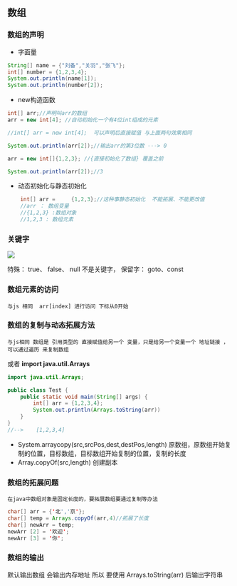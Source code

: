 ## 数组

### 数组的声明

* 字面量
```java
String[] name = {"刘备","关羽","张飞"};
int[] number = {1,2,3,4};
System.out.println(name[1]);
System.out.println(number[2]);
```

* new构造函数

```java
int[] arr;//声明叫arr的数组
arr = new int[4]; //自动初始化一个有4位int组成的元素

//int[] arr = new int[4];  可以声明后直接赋值 与上面两句效果相同

System.out.println(arr[2]);//输出arr的第3位数 ---> 0

arr = new int[]{1,2,3}; //{直接初始化了数组} 覆盖之前

System.out.println(arr[2]);//3 
```

* 动态初始化与静态初始化

```java
    int[] arr =     {1,2,3};//这种事静态初始化  不能拓展、不能更改值
    //arr ： 数组变量   
    //{1,2,3} :数组对象
    //1,2,3 : 数组元素
```


### 关键字

![](http://96weibin-blog.oss-cn-beijing.aliyuncs.com/18-11-23/84246039.jpg)

特殊： true、 false、 null 不是关键字，
保留字： goto、const


### 数组元素的访问

    与js 相同  arr[index] 进行访问 下标从0开始

### 数组的复制与动态拓展方法

    与js相同 数组是 引用类型的 直接赋值给另一个 变量，只是给另一个变量一个 地址链接 ， 可以通过遍历 来复制数组

    
或者  **import java.util.Arrays**

```java
import java.util.Arrays;

public class Test {
    public static void main(String[] args) {
        int[] arr = {1,2,3,4};
        System.out.println(Arrays.toString(arr))
    }
}
//-->    [1,2,3,4]
```

* System.arraycopy(src,srcPos,dest,destPos,length) 
原数组，原数组开始复制的位置，目标数组，目标数组开始复制的位置，复制的长度
* Array.copyOf(src,length) 创建副本

### 数组的拓展问题

    在java中数组对象是固定长度的，要拓展数组要通过复制等办法

```java
char[] arr = {'北','京'};
char[] temp = Arrays.copyOf(arr,4)//拓展了长度
char[] newArr = temp;
newArr [2] = '欢迎';
newArr [3] = '你';
```


### 数组的输出

默认输出数组  会输出内存地址   所以 要使用  Arrays.toString(arr)   后输出字符串

